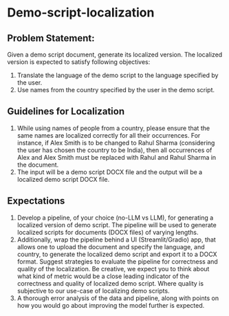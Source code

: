 # Demo-script-localization

## Problem Statement:
Given a demo script document, generate its localized version. The localized version is expected to satisfy following objectives:
1. Translate the language of the demo script to the language specified by the user.
2. Use names from the country specified by the user in the demo script.

## Guidelines for Localization
1. While using names of people from a country, please ensure that the same names are localized correctly for all their occurrences. For instance, if Alex Smith is to be changed to Rahul Sharma (considering the user has chosen the country to be India), then all occurrences of Alex and Alex Smith must be replaced with Rahul and Rahul Sharma in the document.
2. The input will be a demo script DOCX file and the output will be a localized demo script DOCX file.

## Expectations
1. Develop a pipeline, of your choice (no-LLM vs LLM), for generating a localized version of demo script. The pipeline will be used to generate localized scripts for documents (DOCX files) of varying lengths.
2. Additionally, wrap the pipeline behind a UI (Streamlit/Gradio) app, that allows one to upload the document and specify the language, and country, to generate the localized demo script and export it to a DOCX format.
Suggest strategies to evaluate the pipeline for correctness and quality of the localization. Be creative, we expect you to think about what kind of metric would be a close leading indicator of the correctness and quality of localized demo script. Where quality is subjective to our use-case of localizing demo scripts.
3. A thorough error analysis of the data and pipeline, along with points on how you would go about improving the model further is expected.
